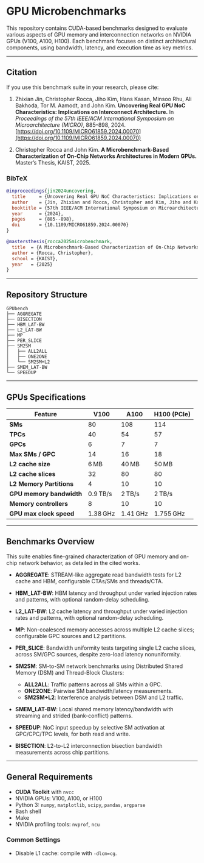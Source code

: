 # GPU Microbenchmarks

This repository contains CUDA-based benchmarks designed to evaluate various aspects of GPU memory and interconnection networks on NVIDIA GPUs (V100, A100, H100). Each benchmark focuses on distinct architectural components, using bandwidth, latency, and execution time as key metrics.

---

## Citation

If you use this benchmark suite in your research, please cite:

1. Zhixian Jin, Christopher Rocca, Jiho Kim, Hans Kasan, Minsoo Rhu, Ali Bakhoda, Tor M. Aamodt, and John Kim. **Uncovering Real GPU NoC Characteristics: Implications on Interconnect Architecture.** In *Proceedings of the 57th IEEE/ACM International Symposium on Microarchitecture (MICRO)*, 885–898, 2024. [https://doi.org/10.1109/MICRO61859.2024.00070](https://doi.org/10.1109/MICRO61859.2024.00070)

2. Christopher Rocca and John Kim. **A Microbenchmark-Based Characterization of On-Chip Networks Architectures in Modern GPUs.** Master’s Thesis, KAIST, 2025.

### BibTeX

```bibtex
@inproceedings{jin2024uncovering,
  title     = {Uncovering Real GPU NoC Characteristics: Implications on Interconnect Architecture},
  author    = {Jin, Zhixian and Rocca, Christopher and Kim, Jiho and Kasan, Hans and Rhu, Minsoo and Bakhoda, Ali and Aamodt, Tor M. and Kim, John},
  booktitle = {57th IEEE/ACM International Symposium on Microarchitecture (MICRO)},
  year      = {2024},
  pages     = {885--898},
  doi       = {10.1109/MICRO61859.2024.00070}
}

@mastersthesis{rocca2025microbenchmark,
  title  = {A Microbenchmark-Based Characterization of On-Chip Networks Architectures in Modern GPUs},
  author = {Rocca, Christopher},
  school = {KAIST},
  year   = {2025}
}
```

---

## Repository Structure

```
GPUbench
├── AGGREGATE
├── BISECTION
├── HBM_LAT-BW
├── L2_LAT-BW
├── MP
├── PER_SLICE
├── SM2SM
│   ├── ALL2ALL
│   ├── ONE2ONE
│   └── SM2SM+L2
├── SMEM_LAT-BW
└── SPEEDUP
```

---

## GPUs Specifications

| Feature                  | V100     | A100     | H100 (PCIe) |
| ------------------------ | -------- | -------- | ----------- |
| **SMs**                  | 80       | 108      | 114         |
| **TPCs**                 | 40       | 54       | 57          |
| **GPCs**                 | 6        | 7        | 7           |
| **Max SMs / GPC**        | 14       | 16       | 18          |
| **L2 cache size**        | 6 MB     | 40 MB    | 50 MB       |
| **L2 cache slices**      | 32       | 80       | 80          |
| **L2 Memory Partitions** | 4        | 10       | 10          |
| **GPU memory bandwidth** | 0.9 TB/s | 2 TB/s   | 2 TB/s      |
| **Memory controllers**   | 8        | 10       | 10          |
| **GPU max clock speed**  | 1.38 GHz | 1.41 GHz | 1.755 GHz   |

---

## Benchmarks Overview

This suite enables fine-grained characterization of GPU memory and on-chip network behavior, as detailed in the cited works.

* **AGGREGATE**: STREAM-like aggregate read bandwidth tests for L2 cache and HBM, configurable CTAs/SMs and threads/CTA.
* **HBM\_LAT-BW**: HBM latency and throughput under varied injection rates and patterns, with optional random-delay scheduling.
* **L2\_LAT-BW**: L2 cache latency and throughput under varied injection rates and patterns, with optional random-delay scheduling.
* **MP**: Non-coalesced memory accesses across multiple L2 cache slices; configurable GPC sources and L2 partitions.
* **PER\_SLICE**: Bandwidth uniformity tests targeting single L2 cache slices, across SM/GPC sources, despite zero-load latency nonuniformity.
* **SM2SM**: SM-to-SM network benchmarks using Distributed Shared Memory (DSM) and Thread-Block Clusters:

  * **ALL2ALL**: Traffic patterns across all SMs within a GPC.
  * **ONE2ONE**: Pairwise SM bandwidth/latency measurements.
  * **SM2SM+L2**: Interference analysis between DSM and L2 traffic.
* **SMEM\_LAT-BW**: Local shared memory latency/bandwidth with streaming and strided (bank-conflict) patterns.
* **SPEEDUP**: NoC input speedup by selective SM activation at GPC/CPC/TPC levels, for both read and write.
* **BISECTION**: L2-to-L2 interconnection bisection bandwidth measurements across chip partitions.

---

## General Requirements

* **CUDA Toolkit** with `nvcc`
* NVIDIA GPUs: V100, A100, or H100
* Python 3: `numpy`, `matplotlib`, `scipy`, `pandas`, `argparse`
* Bash shell
* Make
* NVIDIA profiling tools: `nvprof`, `ncu`

### Common Settings

* Disable L1 cache: compile with `-dlcm=cg`.
